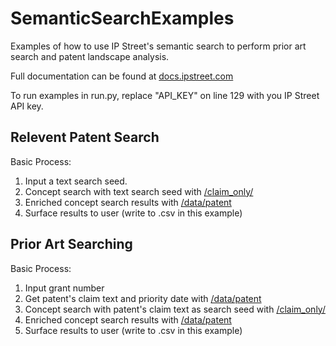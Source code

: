 # SemanticSearchExamples
Examples of how to use IP Street's semantic search to perform prior art search and patent landscape analysis.

Full documentation can be found at [docs.ipstreet.com](http://docs.ipstreet.com/docs/)

To run examples in run.py, replace "API_KEY" on line 129 with you IP Street API key.

## Relevent Patent Search
Basic Process:

1. Input a text search seed.
2. Concept search with text search seed with [/claim_only/](http://docs.ipstreet.com/docs/claim_onlyinput)
3. Enriched concept search results with [/data/patent](http://docs.ipstreet.com/docs/datapatent)
4. Surface results to user (write to .csv in this example)

## Prior Art Searching
Basic Process:

1. Input grant number
2. Get patent's claim text and priority date with [/data/patent](http://docs.ipstreet.com/docs/datapatent)
3. Concept search with patent's claim text as search seed with [/claim_only/](http://docs.ipstreet.com/docs/claim_onlyinput)
4. Enriched concept search results with [/data/patent](http://docs.ipstreet.com/docs/datapatent)
5. Surface results to user (write to .csv in this example)

